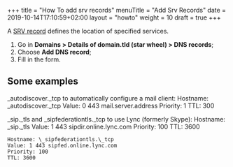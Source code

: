 +++
title = "How To add srv records"
menuTitle = "Add Srv Records"
date = 2019-10-14T17:10:59+02:00
layout = "howto"
weight = 10
draft = true
+++

A [SRV record](https://en.wikipedia.org/wiki/SRV_record) defines the location of specified services.

1. Go in **Domains > Details of domain.tld (star wheel) > DNS records**;
2. Choose **Add DNS record**;
3. Fill in the form.

## Some examples



\_autodiscover.\_tcp to automatically configure a mail client:
    Hostname: \_autodiscover.\_tcp
    Value: 0 443 mail.server.address
    Priority: 1
    TTL: 300


\_sip.\_tls and \_sipfederationtls.\_tcp to use Lync (formerly Skype):
    Hostname: \_sip.\_tls
    Value: 1 443 sipdir.online.lync.com
    Priority: 100
    TTL: 3600
    
    Hostname: \_sipfederationtls.\_tcp
    Value: 1 443 sipfed.online.lync.com
    Priority: 100
    TTL: 3600


